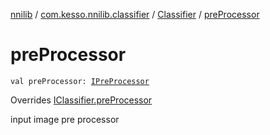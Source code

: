 [nnilib](../../index.md) / [com.kesso.nnilib.classifier](../index.md) / [Classifier](index.md) / [preProcessor](./pre-processor.md)

# preProcessor

`val preProcessor: `[`IPreProcessor`](../../com.kesso.nnilib.pre-processor/-i-pre-processor/index.md)

Overrides [IClassifier.preProcessor](../-i-classifier/pre-processor.md)

input image pre processor

